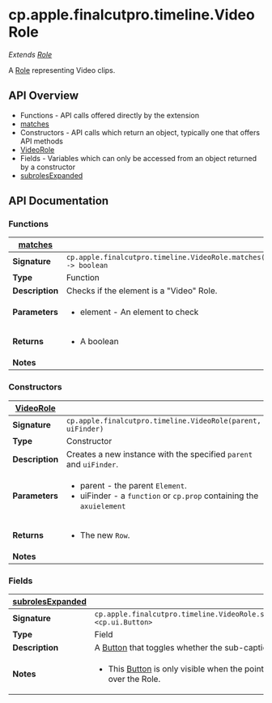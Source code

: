 # cp.apple.finalcutpro.timeline.VideoRole

 *Extends [Role](cp.apple.finalcutpro.timeline.Role.md)*

A [Role](cp.apple.finalcutpro.timeline.Role.md) representing Video clips.

## API Overview
* Functions - API calls offered directly by the extension
 * [matches](#matches)
* Constructors - API calls which return an object, typically one that offers API methods
 * [VideoRole](#VideoRole)
* Fields - Variables which can only be accessed from an object returned by a constructor
 * [subrolesExpanded](#subrolesExpanded)

## API Documentation

### Functions

| [matches](#matches)         |                                                                                     |
| --------------------------------------------|-------------------------------------------------------------------------------------|
| **Signature**                               | `cp.apple.finalcutpro.timeline.VideoRole.matches(element) -> boolean`                                                                    |
| **Type**                                    | Function                                                                     |
| **Description**                             | Checks if the element is a "Video" Role.                                                                     |
| **Parameters**                              | <ul><li>element - An element to check</li></ul> |
| **Returns**                                 | <ul><li>A boolean</li></ul>          |
| **Notes**                                   | <ul></ul>                |

### Constructors

| [VideoRole](#VideoRole)         |                                                                                     |
| --------------------------------------------|-------------------------------------------------------------------------------------|
| **Signature**                               | `cp.apple.finalcutpro.timeline.VideoRole(parent, uiFinder)`                                                                    |
| **Type**                                    | Constructor                                                                     |
| **Description**                             | Creates a new instance with the specified `parent` and `uiFinder`.                                                                     |
| **Parameters**                              | <ul><li>parent - the parent `Element`.</li><li>uiFinder - a `function` or `cp.prop` containing the `axuielement`</li></ul> |
| **Returns**                                 | <ul><li>The new `Row`.</li></ul>          |
| **Notes**                                   | <ul></ul>                |

### Fields

| [subrolesExpanded](#subrolesExpanded)         |                                                                                     |
| --------------------------------------------|-------------------------------------------------------------------------------------|
| **Signature**                               | `cp.apple.finalcutpro.timeline.VideoRole.subrolesExpanded <cp.ui.Button>`                                                                    |
| **Type**                                    | Field                                                                     |
| **Description**                             | A [Button](cp.ui.Button.md) that toggles whether the sub-captions are visible.                                                                     |
| **Notes**                                   | <ul><li>This [Button](cp.ui.Button.md) is only visible when the pointer is hovering over the Role.</li></ul>                |

